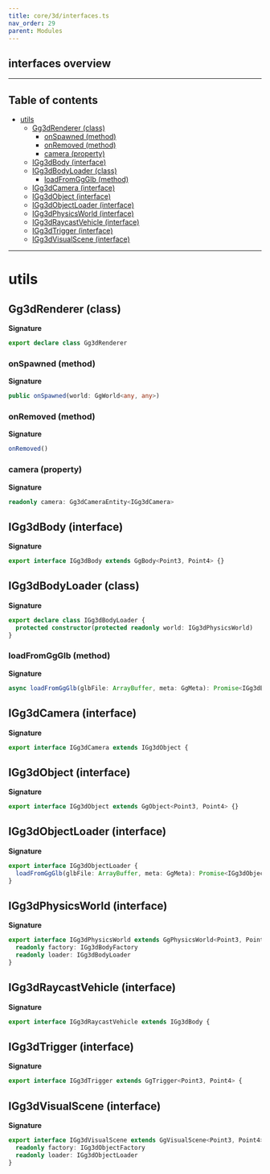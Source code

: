 ```yaml
---
title: core/3d/interfaces.ts
nav_order: 29
parent: Modules
---
```


## interfaces overview

---

<h2 class="text-delta">Table of contents</h2>

- [utils](#utils)
  - [Gg3dRenderer (class)](#gg3drenderer-class)
    - [onSpawned (method)](#onspawned-method)
    - [onRemoved (method)](#onremoved-method)
    - [camera (property)](#camera-property)
  - [IGg3dBody (interface)](#igg3dbody-interface)
  - [IGg3dBodyLoader (class)](#igg3dbodyloader-class)
    - [loadFromGgGlb (method)](#loadfromggglb-method)
  - [IGg3dCamera (interface)](#igg3dcamera-interface)
  - [IGg3dObject (interface)](#igg3dobject-interface)
  - [IGg3dObjectLoader (interface)](#igg3dobjectloader-interface)
  - [IGg3dPhysicsWorld (interface)](#igg3dphysicsworld-interface)
  - [IGg3dRaycastVehicle (interface)](#igg3draycastvehicle-interface)
  - [IGg3dTrigger (interface)](#igg3dtrigger-interface)
  - [IGg3dVisualScene (interface)](#igg3dvisualscene-interface)

---

# utils

## Gg3dRenderer (class)

**Signature**

```ts
export declare class Gg3dRenderer
```

### onSpawned (method)

**Signature**

```ts
public onSpawned(world: GgWorld<any, any>)
```

### onRemoved (method)

**Signature**

```ts
onRemoved()
```

### camera (property)

**Signature**

```ts
readonly camera: Gg3dCameraEntity<IGg3dCamera>
```

## IGg3dBody (interface)

**Signature**

```ts
export interface IGg3dBody extends GgBody<Point3, Point4> {}
```

## IGg3dBodyLoader (class)

**Signature**

```ts
export declare class IGg3dBodyLoader {
  protected constructor(protected readonly world: IGg3dPhysicsWorld)
}
```

### loadFromGgGlb (method)

**Signature**

```ts
async loadFromGgGlb(glbFile: ArrayBuffer, meta: GgMeta): Promise<IGg3dBody[]>
```

## IGg3dCamera (interface)

**Signature**

```ts
export interface IGg3dCamera extends IGg3dObject {
```

## IGg3dObject (interface)

**Signature**

```ts
export interface IGg3dObject extends GgObject<Point3, Point4> {}
```

## IGg3dObjectLoader (interface)

**Signature**

```ts
export interface IGg3dObjectLoader {
  loadFromGgGlb(glbFile: ArrayBuffer, meta: GgMeta): Promise<IGg3dObject | null>
}
```

## IGg3dPhysicsWorld (interface)

**Signature**

```ts
export interface IGg3dPhysicsWorld extends GgPhysicsWorld<Point3, Point4> {
  readonly factory: IGg3dBodyFactory
  readonly loader: IGg3dBodyLoader
}
```

## IGg3dRaycastVehicle (interface)

**Signature**

```ts
export interface IGg3dRaycastVehicle extends IGg3dBody {
```

## IGg3dTrigger (interface)

**Signature**

```ts
export interface IGg3dTrigger extends GgTrigger<Point3, Point4> {
```

## IGg3dVisualScene (interface)

**Signature**

```ts
export interface IGg3dVisualScene extends GgVisualScene<Point3, Point4> {
  readonly factory: IGg3dObjectFactory
  readonly loader: IGg3dObjectLoader
}
```
